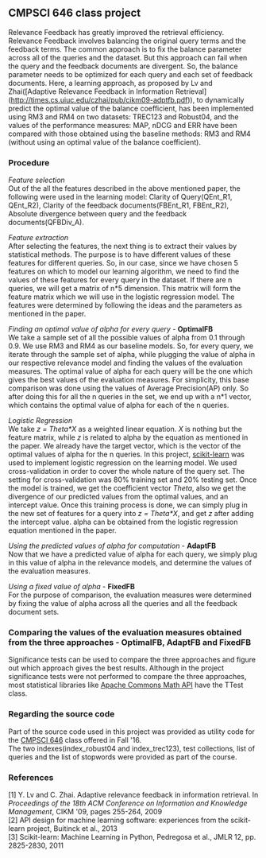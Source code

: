 
## CMPSCI 646 class project

Relevance Feedback has greatly improved the retrieval efficiency. Relevance Feedback involves balancing the original query terms and the feedback terms. The common approach is to fix the balance parameter across all of the queries and the dataset. But this approach can fail when the query and the feedback documents are divergent. So, the balance parameter needs to be optimized for each query and each set of feedback documents. Here, a learning approach, as proposed by Lv and Zhai([Adaptive Relevance Feedback in Information Retrieval] (http://times.cs.uiuc.edu/czhai/pub/cikm09-adptfb.pdf)), to dynamically predict the optimal value of the balance coefficient, has been implemented using RM3 and RM4 on two datasets: TREC123 and Robust04, and the values of the performance measures: MAP, nDCG and ERR have been compared with those obtained using the baseline methods: RM3 and RM4 (without using an optimal value of the balance coefficient).

### Procedure

*Feature selection*   
Out of the all the features described in the above mentioned paper, the following were used in the learning model: Clarity of Query(QEnt_R1, QEnt_R2), Clarity of the feedback documents(FBEnt_R1, FBEnt_R2), Absolute divergence between query and the feedback documents(QFBDiv_A).

*Feature extraction*   
After selecting the features, the next thing is to extract their values by statistical methods. The purpose is to have different values of these features for different queries. So, in our case, since we have chosen 5 features on which to model our learning algorithm, we need to find the values of these features for every query in the dataset. If there are n queries, we will get a matrix of n*5 dimension. This matrix will form the feature matrix which we will use in the logistic regression model. The features were determined by following the ideas and the parameters as mentioned in the paper.

*Finding an optimal value of alpha for every query* - **OptimalFB**  
We take a sample set of all the possible values of alpha from 0.1 through 0.9. We use RM3 and RM4 as our baseline models. So, for every query, we iterate through the sample set of alpha, while plugging the value of alpha in our respective relevance model and finding the values of the evaluation measures. The optimal value of alpha for each query will be the one which gives the best values of the evaluation measures. For simplicity, this base comparison was done using the values of Average Precision(AP) only. So after doing this for all the n queries in the set, we end up with a n*1 vector, which contains the optimal value of alpha for each of the n queries.

*Logistic Regression*  
We take _z = Theta*X_ as a weighted linear equation. _X_ is nothing but the feature matrix, while _z_ is related to alpha by the equation as mentioned in the paper. We already have the target vector, which is the vector of the optimal values of alpha for the n queries. In this project, [scikit-learn](http://scikit-learn.org/stable/) was used to implement logistic regression on the learning model. We used cross-validation in order to cover the whole nature of the query set. The setting for cross-validation was 80% training set and 20% testing set. Once the model is trained, we get the coefficient vector _Theta_, also we get the divergence of our predicted values from the optimal values, and an intercept value. Once this training process is done, we can simply plug in the new set of features for a query into _z = Theta*X_, and get _z_ after adding the intercept value. alpha can be obtained from the logistic regression equation mentioned in the paper.

*Using the predicted values of alpha for computation* - **AdaptFB**  
Now that we have a predicted value of alpha for each query, we simply plug in this value of alpha in the relevance models, and determine the values of the evaluation measures.

*Using a fixed value of alpha* - **FixedFB**  
For the purpose of comparison, the evaluation measures were determined by fixing the value of alpha across all the queries and all the feedback document sets.

### Comparing the values of the evaluation measures obtained from the three approaches - OptimalFB, AdaptFB and FixedFB

Significance tests can be used to compare the three approaches and figure out which approach gives the best results. Although in the project significance tests were not performed to compare the three approaches, most statistical libraries like [Apache Commons Math API](https://commons.apache.org/proper/commons-math/javadocs/api-3.6/org/apache/commons/math3/stat/inference/TTest.html) have the TTest class.

### Regarding the source code

Part of the source code used in this project was provided as utility code for the [CMPSCI 646](http://people.cs.umass.edu/~jpjiang/cs646/) class offered in Fall '16.  
The two indexes(index_robust04 and index_trec123), test collections, list of queries and the list of stopwords were provided as part of the course.

### References

[1] Y. Lv and C. Zhai. Adaptive relevance feedback in information retrieval. In *Proceedings of the 18th ACM Conference on Information and Knowledge Management*, CIKM '09, pages 255-264, 2009  
[2] API design for machine learning software: experiences from the scikit-learn project, Buitinck et al., 2013  
[3] Scikit-learn: Machine Learning in Python, Pedregosa et al., JMLR 12, pp. 2825-2830, 2011

